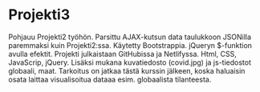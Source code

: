 # Projekti3
Pohjauu Projekti2 työhön.
Parsittu AJAX-kutsun data taulukkoon JSONilla paremmaksi kuin Projekti2:ssa.
Käytetty Bootstrappia.
jQueryn $-funktion avulla efektit.
Projekti julkaistaan GitHubissa ja Netlifyssa.
Html, CSS, JavaScrip, jQuery.
Lisäksi mukana kuvatiedosto (covid.jpg) ja js-tiedostot globaali, maat. Tarkoitus on jatkaa tästä kurssin jälkeen, koska haluaisin osata laittaa visualisoitua dataaa esim. globaalista tilanteesta.